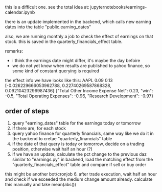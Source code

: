 this is a difficult one.
see the total idea at: jupyternotebooks/earnings-calendar.ipynb

there is an update implemented in the backend, which calls new earning dates into the table "public.earning_dates"

also, we are running monthly a job to check the effect of earnings on that stock. this is saved in the quarterly_financials_effect table.

remarks:
- i think the earnings date might differ, it's maybe the day befoire
- we do not yet know when results are published to yahoo finance, so some kind of constant querying is required

the effect info we have looks like this:
AAPL	0.09	0.13	[-0.026229666053962788, 0.22740269587868328, 0.09210423296987436]	{"Total Other Income Expense Net": 0.23, "win": -0.5, "Total Operating Expenses": -0.96, "Research Development": -0.97}

## order of steps

1. query "earning_dates" table for the earnings today or tomorrow
2. if there are, for each stock 
3. query yahoo finance for quarterly financials, same way like we do it in the backend to cretae "quarterly_financials" table
4. if the date of that query is today or tomorrow, decide on a trading position, otherwise wait half an hour (?)
5. if we have an update, calculate the pct change to the previous daz similar to "earnings.py" in backend, load the matching effect from the "quarterly_financials_effect" table and compare if sell or buy order

this might be another bot/cronjob
6. after trade execution, wait half an hour and check if we exceeded the medium change amount already. calculate this manually and take mean(abs())
